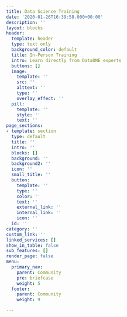 ```yaml
---
title: Data Science Training
date: '2020-01-26T16:39:58.000+00:00'
description: ''
layout: blocks
header:
  template: header
  type: text only
  background_color: default
  title: In-Person Training
  intro: Learn directly from DataONE experts
  buttons: []
  image:
    template: ''
    src: ''
    alttext: ''
    type: ''
    overlay_effect: ''
  pill:
    template: ''
    style: ''
    text: ''
page_sections:
- template: section
  type: default
  title: ''
  intro: ''
  blocks: []
  background: ''
  background2: ''
  icon: ''
  small_title: ''
  button:
    template: ''
    type: ''
    color: ''
    text: ''
    external_link: ''
    internal_link: ''
    icon: ''
  id: ''
category: ''
custom_link: ''
linked_services: []
show_in_table: false
sub_features: []
render_page: false
menu:
  primary_nav:
    parent: Community
    pre: briefcase
    weight: 5
  footer:
    parent: Community
    weight: 9

---
```

